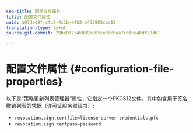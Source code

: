 ```yaml
---
seo-title: 配置文件属性
title: 配置文件属性
uuid: a07dad9f-cfc9-4c1b-a4b2-b458803cac18
translation-type: tm+mt
source-git-commit: 29bc8323460d9be0fce66cbea7c6fce46df20d61

---
```



# 配置文件属性 {#configuration-file-properties}

以下是“策略更新列表管理器”属性，它指定一个PKCS12文件，其中包含用于签名撤销列表的凭据（许可证服务器证书）:

* `revocation.sign.certfile=license-server-credentials.pfx`
* `revocation.sign.certpass=password`


